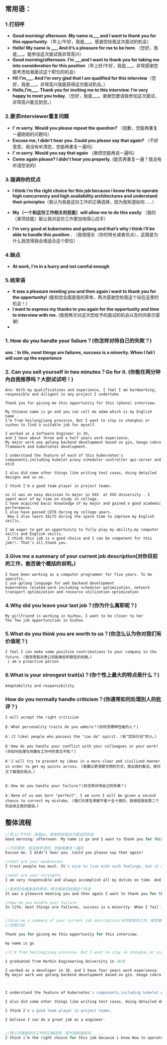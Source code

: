 ## 常用语：

### 1.打招呼

- **Good morning/ afternoon. My name is___ and I want to thank you for this opportunity.**（早上/午好，我是___。感谢您给我这次面试的机会）
- **Hello! My name is ___.And it’s a pleasure for me to be here.**（您好，我是___。能参加这次面试我非常高兴）
- **Good morning/afternoon. I’m ___and I want to thank you for taking me into consideration for this position**（早上好/午好，我是___。非常感谢您能考虑给我面试这个职位的机会）
- **Hi! I’m___. And I’m very glad that I am qualified for this interview**（您好，我是___。非常高兴我能获得这次面试机会。）
- **Hello,I’m___. Thank you for inviting me to this interview. I’m very happy to meet you today.**（您好，我是___。谢谢您邀请我参加这次面试，非常高兴能见到您。）

### 2.要求interviewer重复问题

- **I’ m sorry. Would you please repeat the question?** （抱歉，您能再重复一遍刚刚的问题吗）
- **Excuse me, I didn’t hear you. Could you please say that again?** （不好意思，我没有听清您，您能再重复一遍吗）
- **I’ m sorry. Would you say that again** （麻烦您能再说一遍吗）
-  **Come again please? I didn't hear you properly.** (能否再重复一遍？我没有听请您说的)

### 3.强调你的优点

-  **I think i’m the right choice for this job because i know How to operate high concurrency and high availability architectures and understand their principles**（我认为我是这份工作的正确选择，因为我知道如何......）
- **My（一个和这份工作相关的技能）will allow me to do this easily** （我的（某项技能）能让我对这份工作更加地得心应手）

- **I’m very good at kubernetes and golang and that’s why i think i’ll be able to handle this position .** （我很擅长（你的特长或者优点），这既是为什么我觉得我会很适合这个职位）

### 4.缺点

- **At work, I'm in a hurry and not careful enough**

### 5.结束语

- **It was a pleasure meeting you and then again i want to thank you for the opportunity!** (能和您会面是我的荣幸，再次感谢您给我这个站在这里的机会！)
- **I want to express my thanks to you again for the opportunity and time to interview with me.** (我想再次对这次您给予的面试的机会以及时间表示感谢)
- 

### 1. How do you handle your failure？(你怎样对待自己的失敗？)

**ans：In life, most things are failures, success is a minority. When I fail I will sum up the experience**

### 2. Can you sell yourself in two minutes？Go for it. (你能在两分钟內自我推荐吗？大胆试试吧！)

```
Ans: With my qualifications and experience, I feel I am hardworking, responsible and diligent in any project I undertake

Thank you for giving me this opportunity for this (phone) interview.

My Chinese name is gx and you can call me adam which is my English name . 
I’m from heilongjiang province. But I want to stay in shanghai or suzhou to find a suitable job for myself.

I worked as a Software Engineer in JD,
and I have about three and a half years work experience. 
My major work was golang backend development based on gin, beego cobra framework and kubernetes development.

I understand the feature of each of this kubernetes's components,including kubelet proxy scheduler controller api-server and etcd

I also did some other things like writing test cases, doing detailed designs and so on.

I think I'm a good team player in project teams.

so it was an easy decision to major in XXX  at XXX University . I spent most of my time on study in college. 
I have acquired basic knowledge of my major and gained a good academic performance.
I also have passed CET6 during my college years.
 Now I also learn IELTS during the spare time to improve my English skills.  

I am eager to get an opportunity to fully play my ability,my computer skills and English skills.
 I think this job is a good choice and I can be competent for this job!!. That’s all,thank you.
```

### 3.Give me a summary of your current job description(对你目前的工作，能否做个概括的说明。)

```
I have been working as a computer programmer for five years. To be specific.
I use golang language for web backend development
kubernetes related work including scheduler optimization, network transport optimization and resource utilization optimization

```

### 4.Why did you leave your last job？(你为什么离职呢？)

```
My girlfriend is working in Suzhou, I want to be closer to her 
Too few job opportunities in Suzhou
```

### 5.What do you think you are worth to us？(你怎么认为你对我们有价值呢？)

```
I feel I can make some positive contributions to your company in the future. (我觉得我对贵公司能做些积极性的贡献。)
 i am a proactive person
```

### 6.What is your strongest trait(s)？(你个性上最大的特点是什么？)

```
Adaptability and responsibility
```

### How do you normally handle criticism？(你通常如何处理別人的批评？)

```
I will accept the right criticism
```

```
Q：What personality traits do you admire？(你欣赏哪种性格的人？)

A：(I like) people who possess the "can do" spirit. (有"实际行动"的人。)

Q：How do you handle your conflict with your colleagues in your work? (你如何处理与同事在工作中的意见不和？)

A：I will try to present my ideas in a more clear and civilized manner in order to get my points across. (我要以更清楚文明的方式，提出我的看法，使对方了解我的观点。)


Q：How do you handle your failure？(你怎样对待自己的失敗？)

A：None of us was born "perfect". I am sure I will be given a second chance to correct my mistake. (我们大家生来都不是十全十美的，我相信我有第二个机会改正我的错误。)
```

## 整体流程

```go
//早上/下午好，我是gx。感谢您给我这次面试的机会
Good morning/ afternoon. My name is gx and I want to thank you for this opportunity.

//不好意思，我没有听清您，您能再重复一遍吗
Excuse me, I didn’t hear you. Could you please say that again?

//what are your weaknesses
I trust people too much. It's nice to live with such feelings, but it caused me many troubles in the past. However, as I am getting older,I have become more sensible.

//what are your strengths
I am very responsible and always accomplish all my duties on time. And i have good adaptability

//能和您会面是我的荣幸，再次感谢您给我这个机会
It was a pleasure meeting you and then again I want to thank you for the interview!

//How do you handle your failure
In life, most things are failures, success is a minority. When I fail I will sum up the experience. I will not make the same mistakes


//Give me a summary of your current job description(对你目前的工作，能否做个概括的说明。)
//自我介绍

Thank you for giving me this opportunity for this interview.

my name is gx 

//I’m from heilongjiang province. But I want to stay in shanghai or suzhou to find a suitable job for myself.

I graduated from Harbin Engineering University in 2018

I worked as a developer in JD, and I have four years work experience. 
My major work was golang backend development based on gin, beego cobra framework and kubernetes development.



I understand the feature of kubernetes's components,including kubelet proxy scheduler controller api-server and etcd 

I also did some other things like writing test cases, doing detailed designs and so on.

I think I'm a good team player in project teams.

I believe I can do a great job as a engineer.


//我认为我是这份工作的正确选择，因为我知道如何......
I think i’m the right choice for this job because i know How to operate high concurrency and high availability architectures and understand their principles

```

